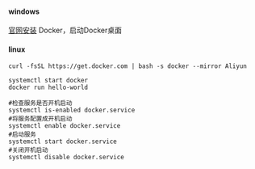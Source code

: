 #### windows
[官网安装](https://www.docker.com/get-started/) Docker，启动Docker桌面

#### linux
```
curl -fsSL https://get.docker.com | bash -s docker --mirror Aliyun

systemctl start docker
docker run hello-world

#检查服务是否开机启动
systemctl is-enabled docker.service
#将服务配置成开机启动
systemctl enable docker.service
#启动服务
systemctl start docker.service
#关闭开机启动
systemctl disable docker.service
```